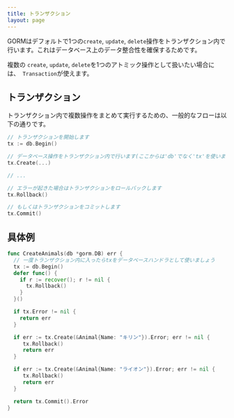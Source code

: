 ```yaml
---
title: トランザクション
layout: page
---
```

GORMはデフォルトで1つの`create`, `update`, `delete`操作をトランザクション内で行います。これはデータベース上のデータ整合性を確保するためです。

複数の `create`, `update`, `delete`を1つのアトミック操作として扱いたい場合には、` Transaction`が使えます。

## トランザクション

トランザクション内で複数操作をまとめて実行するための、一般的なフローは以下の通りです。

```go
// トランザクションを開始します
tx := db.Begin()

// データベース操作をトランザクション内で行います(ここからは'db'でなく'tx'を使います)
tx.Create(...)

// ...

// エラーが起きた場合はトランザクションをロールバックします
tx.Rollback()

// もしくはトランザクションをコミットします
tx.Commit()
```

## 具体例

```go
func CreateAnimals(db *gorm.DB) err {
  // 一度トランザクション内に入ったらtxをデータベースハンドラとして使いましょう
  tx := db.Begin()
  defer func() {
    if r := recover(); r != nil {
      tx.Rollback()
    }
  }()

  if tx.Error != nil {
    return err
  }

  if err := tx.Create(&Animal{Name: "キリン"}).Error; err != nil {
     tx.Rollback()
     return err
  }

  if err := tx.Create(&Animal{Name: "ライオン"}).Error; err != nil {
     tx.Rollback()
     return err
  }

  return tx.Commit().Error
}
```